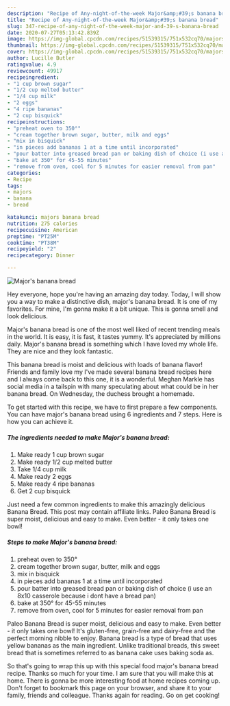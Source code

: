 ```yaml
---
description: "Recipe of Any-night-of-the-week Major&amp;#39;s banana bread"
title: "Recipe of Any-night-of-the-week Major&amp;#39;s banana bread"
slug: 347-recipe-of-any-night-of-the-week-major-and-39-s-banana-bread
date: 2020-07-27T05:13:42.839Z
image: https://img-global.cpcdn.com/recipes/51539315/751x532cq70/majors-banana-bread-recipe-main-photo.jpg
thumbnail: https://img-global.cpcdn.com/recipes/51539315/751x532cq70/majors-banana-bread-recipe-main-photo.jpg
cover: https://img-global.cpcdn.com/recipes/51539315/751x532cq70/majors-banana-bread-recipe-main-photo.jpg
author: Lucille Butler
ratingvalue: 4.9
reviewcount: 49917
recipeingredient:
- "1 cup brown sugar"
- "1/2 cup melted butter"
- "1/4 cup milk"
- "2 eggs"
- "4 ripe bananas"
- "2 cup bisquick"
recipeinstructions:
- "preheat oven to 350°"
- "cream together brown sugar, butter, milk and eggs"
- "mix in bisquick"
- "in pieces add bananas 1 at a time until incorporated"
- "pour batter into greased bread pan or baking dish of choice (i use an 8x10 casserole because i dont have a bread pan)"
- "bake at 350° for 45-55 minutes"
- "remove from oven, cool for 5 minutes for easier removal from pan"
categories:
- Recipe
tags:
- majors
- banana
- bread

katakunci: majors banana bread 
nutrition: 275 calories
recipecuisine: American
preptime: "PT25M"
cooktime: "PT38M"
recipeyield: "2"
recipecategory: Dinner

---
```



![Major&#39;s banana bread](https://img-global.cpcdn.com/recipes/51539315/751x532cq70/majors-banana-bread-recipe-main-photo.jpg)

Hey everyone, hope you're having an amazing day today. Today, I will show you a way to make a distinctive dish, major&#39;s banana bread. It is one of my favorites. For mine, I'm gonna make it a bit unique. This is gonna smell and look delicious.

Major&#39;s banana bread is one of the most well liked of recent trending meals in the world. It is easy, it is fast, it tastes yummy. It's appreciated by millions daily. Major&#39;s banana bread is something which I have loved my whole life. They are nice and they look fantastic.

This banana bread is moist and delicious with loads of banana flavor! Friends and family love my I&#39;ve made several banana bread recipes here and I always come back to this one, it is a wonderful. Meghan Markle has social media in a tailspin with many speculating about what could be in her banana bread. On Wednesday, the duchess brought a homemade.


To get started with this recipe, we have to first prepare a few components. You can have major&#39;s banana bread using 6 ingredients and 7 steps. Here is how you can achieve it.

<!--inarticleads1-->

##### The ingredients needed to make Major&#39;s banana bread:

1. Make ready 1 cup brown sugar
1. Make ready 1/2 cup melted butter
1. Take 1/4 cup milk
1. Make ready 2 eggs
1. Make ready 4 ripe bananas
1. Get 2 cup bisquick


Just need a few common ingredients to make this amazingly delicious Banana Bread. This post may contain affiliate links. Paleo Banana Bread is super moist, delicious and easy to make. Even better - it only takes one bowl! 

<!--inarticleads2-->

##### Steps to make Major&#39;s banana bread:

1. preheat oven to 350°
1. cream together brown sugar, butter, milk and eggs
1. mix in bisquick
1. in pieces add bananas 1 at a time until incorporated
1. pour batter into greased bread pan or baking dish of choice (i use an 8x10 casserole because i dont have a bread pan)
1. bake at 350° for 45-55 minutes
1. remove from oven, cool for 5 minutes for easier removal from pan


Paleo Banana Bread is super moist, delicious and easy to make. Even better - it only takes one bowl! It&#39;s gluten-free, grain-free and dairy-free and the perfect morning nibble to enjoy. Banana bread is a type of bread that uses yellow bananas as the main ingredient. Unlike traditional breads, this sweet bread that is sometimes referred to as banana cake uses baking soda as. 

So that's going to wrap this up with this special food major&#39;s banana bread recipe. Thanks so much for your time. I am sure that you will make this at home. There is gonna be more interesting food at home recipes coming up. Don't forget to bookmark this page on your browser, and share it to your family, friends and colleague. Thanks again for reading. Go on get cooking!
